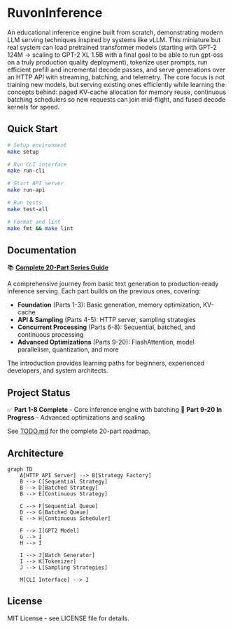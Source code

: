 # RuvonInference

An educational inference engine built from scratch, demonstrating modern LLM serving techniques inspired by systems like vLLM. This miniature but real system can load pretrained transformer models (starting with GPT-2 124M → scaling to GPT-2 XL 1.5B with a final goal to be able to run gpt-oss on a truly production quality deployment), tokenize user prompts, run efficient prefill and incremental decode passes, and serve generations over an HTTP API with streaming, batching, and telemetry. The core focus is not training new models, but serving existing ones efficiently while learning the concepts behind: paged KV-cache allocation for memory reuse, continuous batching schedulers so new requests can join mid-flight, and fused decode kernels for speed.


## Quick Start

```bash
# Setup environment
make setup

# Run CLI interface
make run-cli

# Start API server
make run-api

# Run tests
make test-all

# Format and lint
make fmt && make lint
```

## Documentation

📚 **[Complete 20-Part Series Guide](docs/introduction.md)**

A comprehensive journey from basic text generation to production-ready inference serving. Each part builds on the previous ones, covering:

- **Foundation** (Parts 1-3): Basic generation, memory optimization, KV-cache
- **API & Sampling** (Parts 4-5): HTTP server, sampling strategies
- **Concurrent Processing** (Parts 6-8): Sequential, batched, and continuous processing
- **Advanced Optimizations** (Parts 9-20): FlashAttention, model parallelism, quantization, and more

The introduction provides learning paths for beginners, experienced developers, and system architects.

## Project Status

✅ **Part 1-8 Complete** - Core inference engine with batching
🚧 **Part 9-20 In Progress** - Advanced optimizations and scaling

See [TODO.md](TODO.md) for the complete 20-part roadmap.

## Architecture

```mermaid
graph TD
    A[HTTP API Server] --> B[Strategy Factory]
    B --> C[Sequential Strategy]
    B --> D[Batched Strategy]
    B --> E[Continuous Strategy]

    C --> F[Sequential Queue]
    D --> G[Batched Queue]
    E --> H[Continuous Scheduler]

    F --> I[GPT2 Model]
    G --> I
    H --> I

    I --> J[Batch Generator]
    I --> K[Tokenizer]
    J --> L[Sampling Strategies]

    M[CLI Interface] --> I
```

## License

MIT License - see LICENSE file for details.
